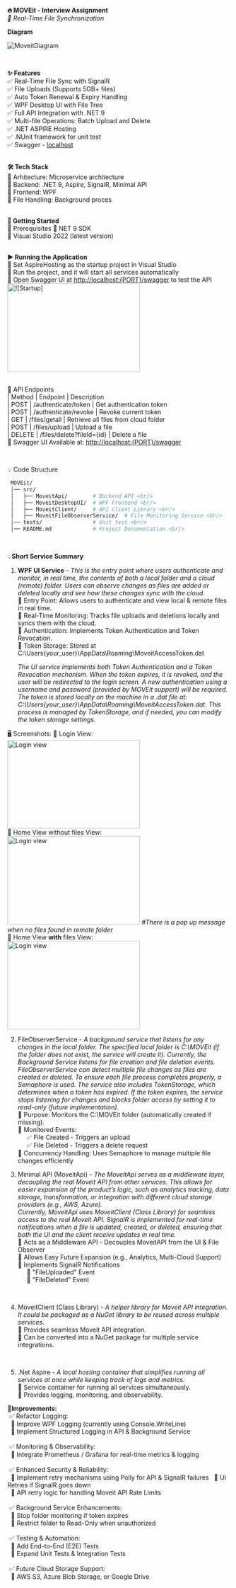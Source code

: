 **🔥 MOVEit - Interview Assignment** <br>
  *🚀 Real-Time File Synchronization* <br/>

**Diagram**

![MoveitDiagram](https://github.com/user-attachments/assets/8f0aafc8-187e-4664-b21a-d8781f514e29)

<br/>

**✨ Features** <br/>
✅ Real-Time File Sync with SignalR <br/>
✅ File Uploads (Supports 5GB+ files) <br/>
✅ Auto Token Renewal & Expiry Handling <br/>
✅ WPF Desktop UI with File Tree <br/>
✅ Full API Integration with .NET 9 <br/>
✅ Multi-file Operations: Batch Upload and Delete <br/>
✅ .NET ASPIRE Hosting <br/>
✅ .NUnit framework for unit test <br/>
✅ Swagger - [localhost](https://localhost:7040/swagger/index.html) <br/>
<br/>

**🛠️ Tech Stack** <br/>
🔹 Arhitecture: Microservice architecture <br/>
🔹 Backend: .NET 9, Aspire, SignalR, Minimal API <br/>
🔹 Frontend: WPF <br/>
🔹 File Handling: Background proces <br/>
<br/>

**🚀 Getting Started** <br/>
🔧 Prerequisites
    🔹 NET 9 SDK <br/>
    🔹 Visual Studio 2022 (latest version) <br>
    <br/>
    
**▶ Running the Application** <br/>
    🔹 Set AspireHosting as the startup project in Visual Studio <br/>
    🔹 Run the project, and it will start all services automatically<br/>
    🔹 Open Swagger UI at [http://localhost:{PORT}/swagger](https://localhost:7040/swagger/index.html) to test the API<br/>
    <img src="https://github.com/user-attachments/assets/e2c5b4b4-1ae1-464e-bcfc-00b471415f74" alt="![Startup]" width="300" height="200"><br/>
 <br/>
 
🔌 API Endpoints <br/>
| Method	| Endpoint	                    | Description <br/>
| POST	    | /authenticate/token	        | Get authentication token <br/>
| POST	    | /authenticate/revoke	        | Revoke current token <br/>
| GET	    | /files/getall	                | Retrieve all files from cloud folder <br/>
| POST	    | /files/upload	                | Upload a file <br/>
| DELETE	| /files/delete?fileId={id}	    | Delete a file <br/>
📌 Swagger UI Available at: [http://localhost:{PORT}/swagger](https://localhost:7040/swagger/index.html)

<br/>

💡 Code Structure <br/>
 ```bash
  MOVEit/
  │── src/
  │   ├── MoveitApi/        # Backend API <br/>
  │   ├── MoveitDesktopUI/  # WPF Frontend <br/>
  │   ├── MoveitClient/     # API Client Library <br/>
  │   ├── MoveitFileObserverService/  # File Monitoring Service <br/>
  │── tests/                # Unit test <br/>
  │── README.md             # Project Documentation <br/>
```
 <br/>

💡**Short Service Summary**  <br/>
1. **WPF UI Service** - *This is the entry point where users authenticate and monitor, in real time, the contents of both a local folder and a cloud (remote) folder. Users can observe changes as files are added or deleted locally and see       how these changes sync with the cloud.* <br/>
 🔹 Entry Point: Allows users to authenticate and view local & remote files in real time. <br/>
 🔹 Real-Time Monitoring: Tracks file uploads and deletions locally and syncs them with the cloud. <br/>
 🔹 Authentication: Implements Token Authentication and Token Revocation. <br/>
 🔹 Token Storage: Stored at C:\Users\{your_user}\AppData\Roaming\MoveitAccessToken.dat <br/>

    *The UI service implements both Token Authentication and a Token Revocation mechanism. When the token expires, it is revoked, and the user will be redirected to the login screen. A new authentication using a username and password (provided by MOVEit support) will be required. The token is stored locally on the machine in a .dat file at: C:\Users\{your_user}\AppData\Roaming\MoveitAccessToken.dat. This process is managed by TokenStorage, and if needed, you can modify the token storage settings.* <br/>

🖥️ Screenshots:
 🔹 Login View: <br/> <img src="https://github.com/user-attachments/assets/658e2002-aa6d-415a-add4-08880cf93d55" alt="Login view" width="300" height="200"> <br/>
 🔹 Home View without files View: <br/> <img src="https://github.com/user-attachments/assets/84988926-60fa-4505-b903-f28ce11051b8" alt="Login view" width="300" height="200">  *#There is a pop up message when no files found in remote folder* <br/>
 🔹 Home View **with** files View: <br/> <img src="https://github.com/user-attachments/assets/b2e98a64-261b-4f5b-940f-cb645fe81767" alt="Login view" width="300" height="200"> <br/>

2. FileObserverService - *A background service that listens for any changes in the local folder. The specified local folder is C:\MOVEit (if the folder does not exist, the service will create it). Currently, the Background Service listens for file creation and file deletion events. FileObserverService can detect multiple file changes as files are created or deleted. To ensure each file process completes properly, a Semaphore is used. The service also includes TokenStorage, which determines when a token has expired. If the token expires, the service stops listening for changes and blocks folder access by setting it to read-only (future implementation).* <br/>
 🔹 Purpose: Monitors the C:\MOVEit folder (automatically created if missing). <br/>
 🔹 Monitored Events:<br/>
 &nbsp;&nbsp;&nbsp;&nbsp; ✅ File Created - Triggers an upload <br/>
 &nbsp;&nbsp;&nbsp;&nbsp; ✅ File Deleted - Triggers a delete request <br/>
 🔹 Concurrency Handling: Uses Semaphore to manage multiple file changes efficiently <br/>

3. Minimal API (MoveitApi) - *The MoveitApi serves as a middleware layer, decoupling the real Moveit API from other services. This allows for easier expansion of the product’s logic, such as analytics tracking, data storage, transformation, or integration with different cloud storage providers (e.g., AWS, Azure). <br/> Currently, MoveitApi uses MoveitClient (Class Library) for seamless access to the real Moveit API. SignalR is implemented for real-time notifications when a file is updated, created, or deleted, ensuring that both the UI and the client receive updates in real time.* <br/>
🔹 Acts as a Middleware API - Decouples MoveitAPI from the UI & File Observer <br/>
🔹 Allows Easy Future Expansion (e.g., Analytics, Multi-Cloud Support) <br/>
🔹 Implements SignalR Notifications <br/>
 &nbsp;&nbsp;&nbsp;&nbsp; 📢 "FileUploaded" Event <br/>
 &nbsp;&nbsp;&nbsp;&nbsp; 📢 "FileDeleted" Event <br/>
<br/>

4. MoveitClient (Class Library) - *A helper library for Moveit API integration. It could be packaged as a NuGet library to be reused across multiple services.* <br/>
🔹 Provides seamless Moveit API integration. <br/>
🔹 Can be converted into a NuGet package for multiple service integrations. <br/>
<br/>

5. .Net Aspire - *A local hosting container that simplifies running all services at once while keeping track of logs and metrics.* <br/>
🔹 Service container for running all services simultaneously. <br/>
🔹 Provides logging, monitoring, and observability. <br/>

**🚀Improvements:** <br/>
&nbsp;✅ Refactor Logging: <br/>
&nbsp;&nbsp;🔹 Improve WPF Logging (currently using Console.WriteLine) <br/>
&nbsp;&nbsp;🔹 Implement Structured Logging in API & Background Service <br/>
<br/>
&nbsp;✅ Monitoring & Observability: <br/>
&nbsp;&nbsp;🔹 Integrate Prometheus / Grafana for real-time metrics & logging <br/>
<br/>
&nbsp;✅ Enhanced Security & Reliability: <br/>
&nbsp;&nbsp;🔹 Implement retry mechanisms using Polly for API & SignalR failures
&nbsp;&nbsp;🔹 UI Retries if SignalR goes down <br/>
&nbsp;&nbsp;🔹 API retry logic for handling Moveit API Rate Limits<br/>
<br/>
&nbsp;✅ Background Service Enhancements: <br/>
&nbsp;&nbsp;🔹 Stop folder monitoring if token expires <br/>
&nbsp;&nbsp;🔹 Restrict folder to Read-Only when unauthorized <br/>
<br/>
&nbsp;✅ Testing & Automation: <br/>
&nbsp;&nbsp;🔹 Add End-to-End (E2E) Tests <br/>
&nbsp;&nbsp;🔹 Expand Unit Tests & Integration Tests <br/>
<br/>
&nbsp;✅ Future Cloud Storage Support: <br/>
&nbsp;&nbsp;🔹 AWS S3, Azure Blob Storage, or Google Drive <br/>
